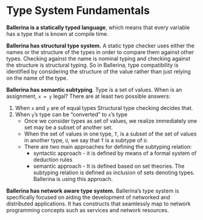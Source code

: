 # Type System Fundamentals

**Ballerina is a statically typed language**, which means that every variable has a type that is known at compile time.

**Ballerina has structural type system.** A static type checker uses either the names or the structure of the types in order to compare them against other types. Checking against the name is nominal typing and checking against the structure is structural typing. So in Ballerina, type compatibility is identified by considering the structure of the value rather than just relying on the name of the type.

**Ballerina has semantic subtyping**. Type is a set of values. 
When is an assignment, `x = y` legal? There are at least two possible answers:
1. When `x` and `y` are of equal types 
Structural type checking decides that. 
2. When `y`’s type can be “converted” to `x`’s type 
    - Once we consider types as set of values, we realize immediately one set may be a subset of another set.
    - When the set of values in one type, `T`, is a subset of the set of values in another type, `U`, we say that `T` is a subtype of `U`.
    - There are two main approaches for defining the subtyping relation: 
        - syntactic approach - it is defined by means of a formal system of deduction rules
        - semantic approach - It is defined based on set theories. The subtyping relation is defined as inclusion of sets denoting types. Ballerina is using this approach. 

**Ballerina has network aware type system.** Ballerina’s type system is specifically focused on aiding the development of networked and distributed applications. It has constructs that seamlessly map to network programming concepts such as services and network resources.

